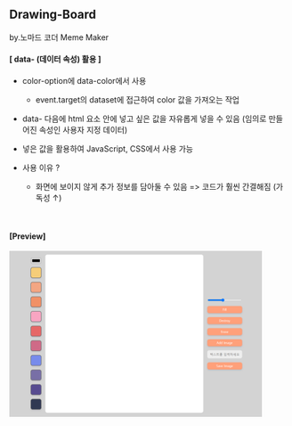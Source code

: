 ## Drawing-Board
by.노마드 코더 Meme Maker 

#### [ data- (데이터 속성) 활용 ]

- color-option에 data-color에서 사용
  * event.target의 dataset에 접근하여 color 값을 가져오는 작업
- data- 다음에 html 요소 안에 넣고 싶은 값을 자유롭게 넣을 수 있음
(임의로 만들어진 속성인 사용자 지정 데이터)
- 넣은 값을 활용하여 JavaScript, CSS에서 사용 가능

- 사용 이유 ?
   * 화면에 보이지 않게 추가 정보를 담아둘 수 있음 => 코드가 훨씬 간결해짐 (가독성 ↑)
     
<br>

#### [Preview]
<img src="./preview.png" width="90%">

